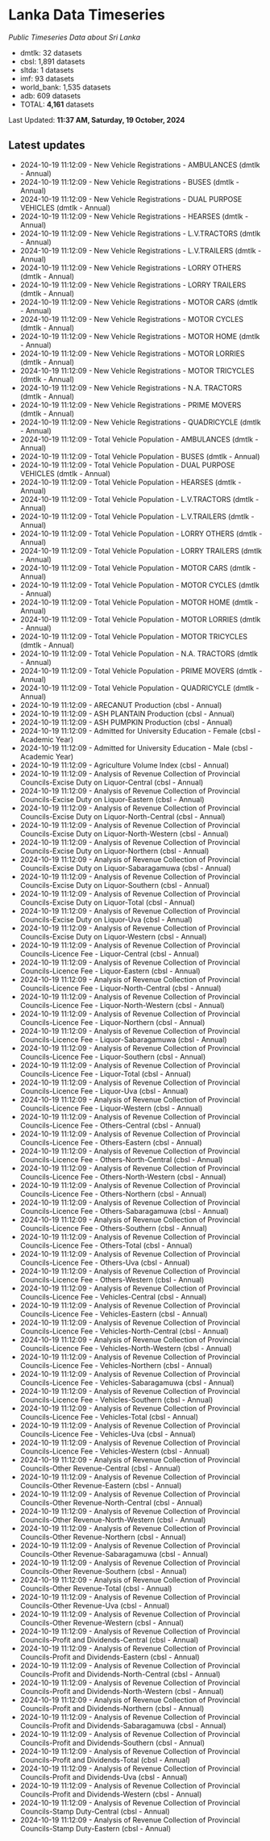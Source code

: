 # Lanka Data Timeseries
*Public Timeseries Data about Sri Lanka*

* dmtlk: 32 datasets
* cbsl: 1,891 datasets
* sltda: 1 datasets
* imf: 93 datasets
* world_bank: 1,535 datasets
* adb: 609 datasets
* TOTAL: **4,161** datasets

Last Updated: **11:37 AM, Saturday, 19 October, 2024**

## Latest updates

* 2024-10-19 11:12:09 - New Vehicle Registrations - AMBULANCES (dmtlk - Annual)
* 2024-10-19 11:12:09 - New Vehicle Registrations - BUSES (dmtlk - Annual)
* 2024-10-19 11:12:09 - New Vehicle Registrations - DUAL PURPOSE VEHICLES (dmtlk - Annual)
* 2024-10-19 11:12:09 - New Vehicle Registrations - HEARSES (dmtlk - Annual)
* 2024-10-19 11:12:09 - New Vehicle Registrations - L.V.TRACTORS (dmtlk - Annual)
* 2024-10-19 11:12:09 - New Vehicle Registrations - L.V.TRAILERS (dmtlk - Annual)
* 2024-10-19 11:12:09 - New Vehicle Registrations - LORRY OTHERS (dmtlk - Annual)
* 2024-10-19 11:12:09 - New Vehicle Registrations - LORRY TRAILERS (dmtlk - Annual)
* 2024-10-19 11:12:09 - New Vehicle Registrations - MOTOR CARS (dmtlk - Annual)
* 2024-10-19 11:12:09 - New Vehicle Registrations - MOTOR CYCLES (dmtlk - Annual)
* 2024-10-19 11:12:09 - New Vehicle Registrations - MOTOR HOME (dmtlk - Annual)
* 2024-10-19 11:12:09 - New Vehicle Registrations - MOTOR LORRIES (dmtlk - Annual)
* 2024-10-19 11:12:09 - New Vehicle Registrations - MOTOR TRICYCLES (dmtlk - Annual)
* 2024-10-19 11:12:09 - New Vehicle Registrations - N.A. TRACTORS (dmtlk - Annual)
* 2024-10-19 11:12:09 - New Vehicle Registrations - PRIME MOVERS (dmtlk - Annual)
* 2024-10-19 11:12:09 - New Vehicle Registrations - QUADRICYCLE (dmtlk - Annual)
* 2024-10-19 11:12:09 - Total Vehicle Population - AMBULANCES (dmtlk - Annual)
* 2024-10-19 11:12:09 - Total Vehicle Population - BUSES (dmtlk - Annual)
* 2024-10-19 11:12:09 - Total Vehicle Population - DUAL PURPOSE VEHICLES (dmtlk - Annual)
* 2024-10-19 11:12:09 - Total Vehicle Population - HEARSES (dmtlk - Annual)
* 2024-10-19 11:12:09 - Total Vehicle Population - L.V.TRACTORS (dmtlk - Annual)
* 2024-10-19 11:12:09 - Total Vehicle Population - L.V.TRAILERS (dmtlk - Annual)
* 2024-10-19 11:12:09 - Total Vehicle Population - LORRY OTHERS (dmtlk - Annual)
* 2024-10-19 11:12:09 - Total Vehicle Population - LORRY TRAILERS (dmtlk - Annual)
* 2024-10-19 11:12:09 - Total Vehicle Population - MOTOR CARS (dmtlk - Annual)
* 2024-10-19 11:12:09 - Total Vehicle Population - MOTOR CYCLES (dmtlk - Annual)
* 2024-10-19 11:12:09 - Total Vehicle Population - MOTOR HOME (dmtlk - Annual)
* 2024-10-19 11:12:09 - Total Vehicle Population - MOTOR LORRIES (dmtlk - Annual)
* 2024-10-19 11:12:09 - Total Vehicle Population - MOTOR TRICYCLES (dmtlk - Annual)
* 2024-10-19 11:12:09 - Total Vehicle Population - N.A. TRACTORS (dmtlk - Annual)
* 2024-10-19 11:12:09 - Total Vehicle Population - PRIME MOVERS (dmtlk - Annual)
* 2024-10-19 11:12:09 - Total Vehicle Population - QUADRICYCLE (dmtlk - Annual)
* 2024-10-19 11:12:09 - ARECANUT Production (cbsl - Annual)
* 2024-10-19 11:12:09 - ASH PLANTAIN Production (cbsl - Annual)
* 2024-10-19 11:12:09 - ASH PUMPKIN Production (cbsl - Annual)
* 2024-10-19 11:12:09 - Admitted for University Education - Female (cbsl - Academic Year)
* 2024-10-19 11:12:09 - Admitted for University Education - Male (cbsl - Academic Year)
* 2024-10-19 11:12:09 - Agriculture Volume Index (cbsl - Annual)
* 2024-10-19 11:12:09 - Analysis of Revenue Collection of Provincial Councils-Excise Duty on Liquor-Central (cbsl - Annual)
* 2024-10-19 11:12:09 - Analysis of Revenue Collection of Provincial Councils-Excise Duty on Liquor-Eastern (cbsl - Annual)
* 2024-10-19 11:12:09 - Analysis of Revenue Collection of Provincial Councils-Excise Duty on Liquor-North-Central (cbsl - Annual)
* 2024-10-19 11:12:09 - Analysis of Revenue Collection of Provincial Councils-Excise Duty on Liquor-North-Western (cbsl - Annual)
* 2024-10-19 11:12:09 - Analysis of Revenue Collection of Provincial Councils-Excise Duty on Liquor-Northern (cbsl - Annual)
* 2024-10-19 11:12:09 - Analysis of Revenue Collection of Provincial Councils-Excise Duty on Liquor-Sabaragamuwa (cbsl - Annual)
* 2024-10-19 11:12:09 - Analysis of Revenue Collection of Provincial Councils-Excise Duty on Liquor-Southern (cbsl - Annual)
* 2024-10-19 11:12:09 - Analysis of Revenue Collection of Provincial Councils-Excise Duty on Liquor-Total (cbsl - Annual)
* 2024-10-19 11:12:09 - Analysis of Revenue Collection of Provincial Councils-Excise Duty on Liquor-Uva (cbsl - Annual)
* 2024-10-19 11:12:09 - Analysis of Revenue Collection of Provincial Councils-Excise Duty on Liquor-Western (cbsl - Annual)
* 2024-10-19 11:12:09 - Analysis of Revenue Collection of Provincial Councils-Licence Fee - Liquor-Central (cbsl - Annual)
* 2024-10-19 11:12:09 - Analysis of Revenue Collection of Provincial Councils-Licence Fee - Liquor-Eastern (cbsl - Annual)
* 2024-10-19 11:12:09 - Analysis of Revenue Collection of Provincial Councils-Licence Fee - Liquor-North-Central (cbsl - Annual)
* 2024-10-19 11:12:09 - Analysis of Revenue Collection of Provincial Councils-Licence Fee - Liquor-North-Western (cbsl - Annual)
* 2024-10-19 11:12:09 - Analysis of Revenue Collection of Provincial Councils-Licence Fee - Liquor-Northern (cbsl - Annual)
* 2024-10-19 11:12:09 - Analysis of Revenue Collection of Provincial Councils-Licence Fee - Liquor-Sabaragamuwa (cbsl - Annual)
* 2024-10-19 11:12:09 - Analysis of Revenue Collection of Provincial Councils-Licence Fee - Liquor-Southern (cbsl - Annual)
* 2024-10-19 11:12:09 - Analysis of Revenue Collection of Provincial Councils-Licence Fee - Liquor-Total (cbsl - Annual)
* 2024-10-19 11:12:09 - Analysis of Revenue Collection of Provincial Councils-Licence Fee - Liquor-Uva (cbsl - Annual)
* 2024-10-19 11:12:09 - Analysis of Revenue Collection of Provincial Councils-Licence Fee - Liquor-Western (cbsl - Annual)
* 2024-10-19 11:12:09 - Analysis of Revenue Collection of Provincial Councils-Licence Fee - Others-Central (cbsl - Annual)
* 2024-10-19 11:12:09 - Analysis of Revenue Collection of Provincial Councils-Licence Fee - Others-Eastern (cbsl - Annual)
* 2024-10-19 11:12:09 - Analysis of Revenue Collection of Provincial Councils-Licence Fee - Others-North-Central (cbsl - Annual)
* 2024-10-19 11:12:09 - Analysis of Revenue Collection of Provincial Councils-Licence Fee - Others-North-Western (cbsl - Annual)
* 2024-10-19 11:12:09 - Analysis of Revenue Collection of Provincial Councils-Licence Fee - Others-Northern (cbsl - Annual)
* 2024-10-19 11:12:09 - Analysis of Revenue Collection of Provincial Councils-Licence Fee - Others-Sabaragamuwa (cbsl - Annual)
* 2024-10-19 11:12:09 - Analysis of Revenue Collection of Provincial Councils-Licence Fee - Others-Southern (cbsl - Annual)
* 2024-10-19 11:12:09 - Analysis of Revenue Collection of Provincial Councils-Licence Fee - Others-Total (cbsl - Annual)
* 2024-10-19 11:12:09 - Analysis of Revenue Collection of Provincial Councils-Licence Fee - Others-Uva (cbsl - Annual)
* 2024-10-19 11:12:09 - Analysis of Revenue Collection of Provincial Councils-Licence Fee - Others-Western (cbsl - Annual)
* 2024-10-19 11:12:09 - Analysis of Revenue Collection of Provincial Councils-Licence Fee - Vehicles-Central (cbsl - Annual)
* 2024-10-19 11:12:09 - Analysis of Revenue Collection of Provincial Councils-Licence Fee - Vehicles-Eastern (cbsl - Annual)
* 2024-10-19 11:12:09 - Analysis of Revenue Collection of Provincial Councils-Licence Fee - Vehicles-North-Central (cbsl - Annual)
* 2024-10-19 11:12:09 - Analysis of Revenue Collection of Provincial Councils-Licence Fee - Vehicles-North-Western (cbsl - Annual)
* 2024-10-19 11:12:09 - Analysis of Revenue Collection of Provincial Councils-Licence Fee - Vehicles-Northern (cbsl - Annual)
* 2024-10-19 11:12:09 - Analysis of Revenue Collection of Provincial Councils-Licence Fee - Vehicles-Sabaragamuwa (cbsl - Annual)
* 2024-10-19 11:12:09 - Analysis of Revenue Collection of Provincial Councils-Licence Fee - Vehicles-Southern (cbsl - Annual)
* 2024-10-19 11:12:09 - Analysis of Revenue Collection of Provincial Councils-Licence Fee - Vehicles-Total (cbsl - Annual)
* 2024-10-19 11:12:09 - Analysis of Revenue Collection of Provincial Councils-Licence Fee - Vehicles-Uva (cbsl - Annual)
* 2024-10-19 11:12:09 - Analysis of Revenue Collection of Provincial Councils-Licence Fee - Vehicles-Western (cbsl - Annual)
* 2024-10-19 11:12:09 - Analysis of Revenue Collection of Provincial Councils-Other Revenue-Central (cbsl - Annual)
* 2024-10-19 11:12:09 - Analysis of Revenue Collection of Provincial Councils-Other Revenue-Eastern (cbsl - Annual)
* 2024-10-19 11:12:09 - Analysis of Revenue Collection of Provincial Councils-Other Revenue-North-Central (cbsl - Annual)
* 2024-10-19 11:12:09 - Analysis of Revenue Collection of Provincial Councils-Other Revenue-North-Western (cbsl - Annual)
* 2024-10-19 11:12:09 - Analysis of Revenue Collection of Provincial Councils-Other Revenue-Northern (cbsl - Annual)
* 2024-10-19 11:12:09 - Analysis of Revenue Collection of Provincial Councils-Other Revenue-Sabaragamuwa (cbsl - Annual)
* 2024-10-19 11:12:09 - Analysis of Revenue Collection of Provincial Councils-Other Revenue-Southern (cbsl - Annual)
* 2024-10-19 11:12:09 - Analysis of Revenue Collection of Provincial Councils-Other Revenue-Total (cbsl - Annual)
* 2024-10-19 11:12:09 - Analysis of Revenue Collection of Provincial Councils-Other Revenue-Uva (cbsl - Annual)
* 2024-10-19 11:12:09 - Analysis of Revenue Collection of Provincial Councils-Other Revenue-Western (cbsl - Annual)
* 2024-10-19 11:12:09 - Analysis of Revenue Collection of Provincial Councils-Profit and Dividends-Central (cbsl - Annual)
* 2024-10-19 11:12:09 - Analysis of Revenue Collection of Provincial Councils-Profit and Dividends-Eastern (cbsl - Annual)
* 2024-10-19 11:12:09 - Analysis of Revenue Collection of Provincial Councils-Profit and Dividends-North-Central (cbsl - Annual)
* 2024-10-19 11:12:09 - Analysis of Revenue Collection of Provincial Councils-Profit and Dividends-North-Western (cbsl - Annual)
* 2024-10-19 11:12:09 - Analysis of Revenue Collection of Provincial Councils-Profit and Dividends-Northern (cbsl - Annual)
* 2024-10-19 11:12:09 - Analysis of Revenue Collection of Provincial Councils-Profit and Dividends-Sabaragamuwa (cbsl - Annual)
* 2024-10-19 11:12:09 - Analysis of Revenue Collection of Provincial Councils-Profit and Dividends-Southern (cbsl - Annual)
* 2024-10-19 11:12:09 - Analysis of Revenue Collection of Provincial Councils-Profit and Dividends-Total (cbsl - Annual)
* 2024-10-19 11:12:09 - Analysis of Revenue Collection of Provincial Councils-Profit and Dividends-Uva (cbsl - Annual)
* 2024-10-19 11:12:09 - Analysis of Revenue Collection of Provincial Councils-Profit and Dividends-Western (cbsl - Annual)
* 2024-10-19 11:12:09 - Analysis of Revenue Collection of Provincial Councils-Stamp Duty-Central (cbsl - Annual)
* 2024-10-19 11:12:09 - Analysis of Revenue Collection of Provincial Councils-Stamp Duty-Eastern (cbsl - Annual)